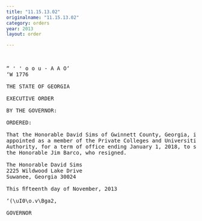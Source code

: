 ```yaml
---
title: "11.15.13.02"
originalname: "11.15.13.02"
category: orders
year: 2013
layout: order

---
```

<pre>
 

“ ' ' o o u - A A O‘
‘W 1776

THE STATE OF GEORGIA

EXECUTIVE ORDER

BY THE GOVERNOR:

ORDERED:

That the Honorable David Sims of Gwinnett County, Georgia, is
appointed as a member of the Private Colleges and Universities
Authority, for a term of office ending January 1, 2018, to succeed
the Honorable Jim Barco, who resigned.

The Honorable David Sims
2225 Wildwood Lake Drive
Suwanee, Georgia 30024

This ﬁfteenth day of November, 2013

‘(\uI0\o.v\Bga2,

GOVERNOR

</pre>
